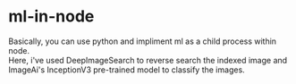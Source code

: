 # ml-in-node
Basically, you can use python and impliment ml as a child process within node.  
Here, i've used DeepImageSearch to reverse search the indexed image and ImageAi's InceptionV3 pre-trained model to classify the images.
